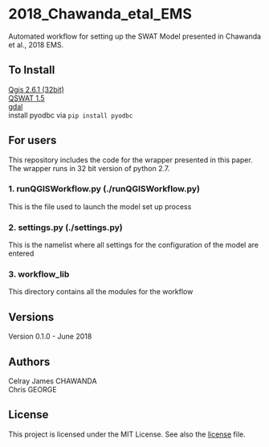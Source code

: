 # 2018_Chawanda_etal_EMS

Automated workflow for setting up the SWAT Model presented in Chawanda et al., 2018 EMS. 

## To Install
[Qgis 2.6.1 (32bit)](http://qgis.org/downloads/QGIS-OSGeo4W-2.6.1-1-Setup-x86.exe)   
[QSWAT 1.5](https://swat.tamu.edu/media/115805/qswatinstall15.zip)   
[gdal](https://sandbox.idre.ucla.edu/sandbox/tutorials/installing-gdal-for-windows)   
install pyodbc via `pip install pyodbc`   


## For users
This repository includes the code for the wrapper presented in this paper. The wrapper runs in 32 bit version of python 2.7.

### 1. runQGISWorkflow.py (./runQGISWorkflow.py)
This is the file used to launch the model set up process

### 2. settings.py (./settings.py)
This is the namelist where all settings for the configuration of the model are entered

### 3. workflow_lib
This directory contains all the modules for the  workflow

## Versions
Version 0.1.0 - June 2018

## Authors
Celray James CHAWANDA   
Chris GEORGE

## License
This project is licensed under the MIT License. See also the [license](./license) file.

